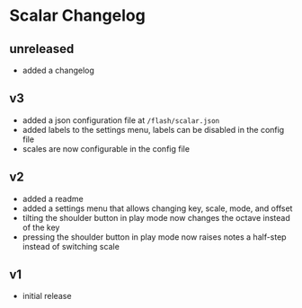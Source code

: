 # Scalar Changelog

## unreleased

- added a changelog

## v3

- added a json configuration file at `/flash/scalar.json`
- added labels to the settings menu, labels can be disabled in the config file
- scales are now configurable in the config file

## v2

- added a readme
- added a settings menu that allows changing key, scale, mode, and offset
- tilting the shoulder button in play mode now changes the octave instead of
  the key
- pressing the shoulder button in play mode now raises notes a half-step
  instead of switching scale

## v1

- initial release

